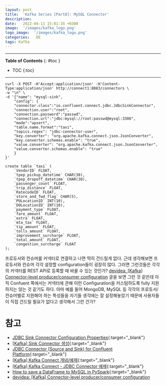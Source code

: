 ```yaml
---
layout: post
title:  'Kafka Series [Part8]: MySQL Connector'
description: 
date:   2022-04-11 15:01:35 +0300
image:  '/images/kafka_logo.png'
logo_image:  '/images/kafka_logo.png'
categories:   DE
tags: Kafka
---
```


---
**Table of Contents**
{: #toc }
*  TOC
{:toc}

---  

```
curl -X POST -H'Accept:application/json' -H'Content-Type:application/json' http://connect1:8083/connectors \
-w "\n" \
-d '{"name": "mysql-sink",
    "config": {
    "connector.class":"io.confluent.connect.jdbc.JdbcSinkConnector",
    "connection.user":"root",
    "connection.password":"passwd",
    "connection.url":"jdbc:mysql://root:passwd@mysql:3306",
    "mode":"upsert",
    "table.name.format":"taxi",
    "topics.regex": "jdbc-connector-user",
    "key.converter": "org.apache.kafka.connect.json.JsonConverter",
    "key.converter.schemas.enable": "true",
    "value.converter": "org.apache.kafka.connect.json.JsonConverter",
    "value.converter.schemas.enable": "true"
    }
}'
```

```
create table `taxi` (
    `VendorID` FLOAT,
    `tpep_pickup_datetime` CHAR(30),
    `tpep_dropoff_datetime` CHAR(30),
    `passenger_count` FLOAT,
    `trip_distance` FLOAT,
    `RatecodeID` FLOAT,
    `store_and_fwd_flag` CHAR(5),
    `PULocationID` INT(10),
    `DOLocationID` INT(10),
    `payment_type` FLOAT,
    `fare_amount` FLOAT,
    `extra` FLOAT,
    `mta_tax` FLOAT,
    `tip_amount` FLOAT,
    `tolls_amount` FLOAT,
    `improvement_surcharge` FLOAT,
    `total_amount` FLOAT,
    `congestion_surcharge` FLOAT
);
```

프로듀서와 컨슈머를 커넥터로 연결하고 나면 딱히 건드릴게 없다. 근데 생각해보면 프로듀서와 컨슈머 각각 설정할 configuration들이 굉장히 많다. 그러면 그런것들은 각각의 커넥터를 REST API로 등록할 때 바꿀 수 있는 것인가? [devidea: [Kafka] Connector-level producer/consumer configuration](https://devidea.tistory.com/96) 글을 보면 그런 것 같은데 아직 Confuent 쪽에서는 커넥터에 관해 이런 Configuration을 커스텀하도록 fully 지원하지는 않는 것 같기도 하다. 아마 예를 들어 MongoDB, MySQL 등 각각의 프로듀서/컨슈머별로 지원해야 하는 특성들을 자기들 생각에는 잘 설정해놓았기 때문에 사용자들이 직접 건드릴 필요가 없다고 생각해서 그런 건가?  

# 참고

- [JDBC Sink Connector Configuration Properties](https://docs.confluent.io/kafka-connect-jdbc/current/sink-connector/sink_config_options.html){:target="_blank"}
- [[Kafka] Sink Connector 생성](https://presentlee.tistory.com/6){:target="_blank"}
- [JDBC Connector (Source and Sink) for Confluent Platform](https://docs.confluent.io/5.5.1/connect/kafka-connect-jdbc/index.html#mysql-server){:target="_blank"}
- [[Kafka] Kafka Connect 개념/예제](https://cjw-awdsd.tistory.com/53){:target="_blank"}
- [[Kafka] Kafka Connect - JDBC Connector 예제](https://wecandev.tistory.com/110){:target="_blank"}
- [How to save a DataFrame to MySQL in PySpark](https://www.projectpro.io/recipes/save-dataframe-mysql-pyspark){:target="_blank"}
- [devidea: [Kafka] Connector-level producer/consumer configuration](https://devidea.tistory.com/96)